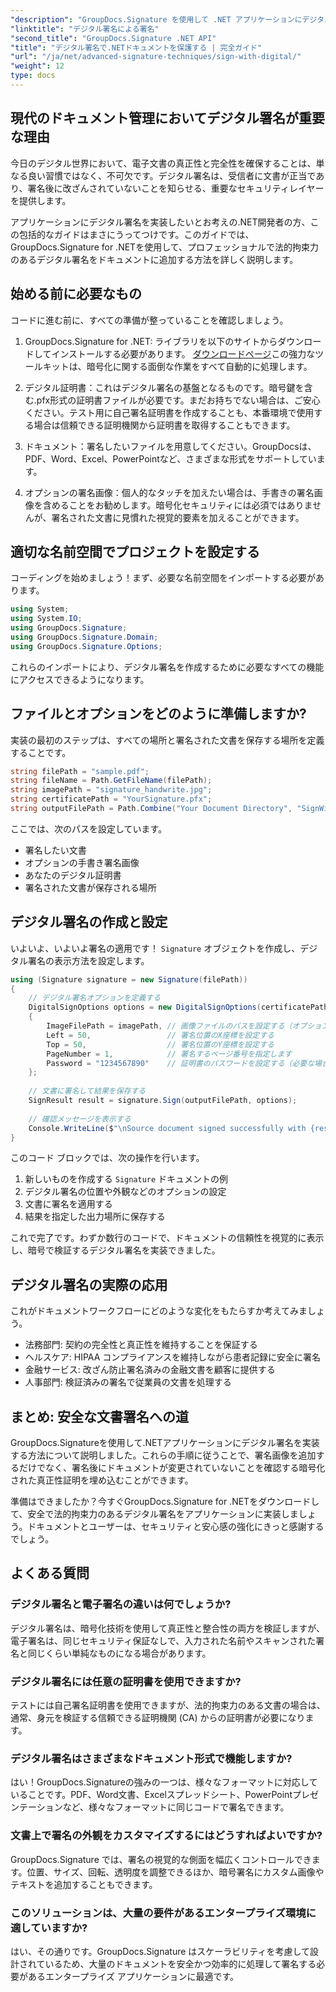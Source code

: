 ```yaml
---
"description": "GroupDocs.Signature を使用して .NET アプリケーションにデジタル署名を実装し、ドキュメントのセキュリティを強化し、信頼性を確保し、コンプライアンス要件を満たす方法を学習します。"
"linktitle": "デジタル署名による署名"
"second_title": "GroupDocs.Signature .NET API"
"title": "デジタル署名で.NETドキュメントを保護する | 完全ガイド"
"url": "/ja/net/advanced-signature-techniques/sign-with-digital/"
"weight": 12
type: docs
---
```

## 現代のドキュメント管理においてデジタル署名が重要な理由

今日のデジタル世界において、電子文書の真正性と完全性を確保することは、単なる良い習慣ではなく、不可欠です。デジタル署名は、受信者に文書が正当であり、署名後に改ざんされていないことを知らせる、重要なセキュリティレイヤーを提供します。

アプリケーションにデジタル署名を実装したいとお考えの.NET開発者の方、この包括的なガイドはまさにうってつけです。このガイドでは、GroupDocs.Signature for .NETを使用して、プロフェッショナルで法的拘束力のあるデジタル署名をドキュメントに追加する方法を詳しく説明します。

## 始める前に必要なもの

コードに進む前に、すべての準備が整っていることを確認しましょう。

1. GroupDocs.Signature for .NET: ライブラリを以下のサイトからダウンロードしてインストールする必要があります。 [ダウンロードページ](https://releases.groupdocs.com/signature/net/)この強力なツールキットは、暗号化に関する面倒な作業をすべて自動的に処理します。

2. デジタル証明書：これはデジタル署名の基盤となるものです。暗号鍵を含む.pfx形式の証明書ファイルが必要です。まだお持ちでない場合は、ご安心ください。テスト用に自己署名証明書を作成することも、本番環境で使用する場合は信頼できる証明機関から証明書を取得することもできます。

3. ドキュメント：署名したいファイルを用意してください。GroupDocsは、PDF、Word、Excel、PowerPointなど、さまざまな形式をサポートしています。

4. オプションの署名画像：個人的なタッチを加えたい場合は、手書きの署名画像を含めることをお勧めします。暗号化セキュリティには必須ではありませんが、署名された文書に見慣れた視覚的要素を加えることができます。

## 適切な名前空間でプロジェクトを設定する

コーディングを始めましょう！まず、必要な名前空間をインポートする必要があります。

```csharp
using System;
using System.IO;
using GroupDocs.Signature;
using GroupDocs.Signature.Domain;
using GroupDocs.Signature.Options;
```

これらのインポートにより、デジタル署名を作成するために必要なすべての機能にアクセスできるようになります。

## ファイルとオプションをどのように準備しますか?

実装の最初のステップは、すべての場所と署名された文書を保存する場所を定義することです。

```csharp
string filePath = "sample.pdf";
string fileName = Path.GetFileName(filePath);
string imagePath = "signature_handwrite.jpg";
string certificatePath = "YourSignature.pfx";
string outputFilePath = Path.Combine("Your Document Directory", "SignWithDigital", fileName);
```

ここでは、次のパスを設定しています。
- 署名したい文書
- オプションの手書き署名画像
- あなたのデジタル証明書
- 署名された文書が保存される場所

## デジタル署名の作成と設定

いよいよ、いよいよ署名の適用です！ `Signature` オブジェクトを作成し、デジタル署名の表示方法を設定します。

```csharp
using (Signature signature = new Signature(filePath))
{
    // デジタル署名オプションを定義する
    DigitalSignOptions options = new DigitalSignOptions(certificatePath)
    {
        ImageFilePath = imagePath, // 画像ファイルのパスを設定する（オプション）
        Left = 50,                 // 署名位置のX座標を設定する
        Top = 50,                  // 署名位置のY座標を設定する
        PageNumber = 1,            // 署名するページ番号を指定します
        Password = "1234567890"    // 証明書のパスワードを設定する（必要な場合）
    };
    
    // 文書に署名して結果を保存する
    SignResult result = signature.Sign(outputFilePath, options);
    
    // 確認メッセージを表示する
    Console.WriteLine($"\nSource document signed successfully with {result.Succeeded.Count} signature(s).\nFile saved at {outputFilePath}.");
}
```

このコード ブロックでは、次の操作を行います。
1. 新しいものを作成する `Signature` ドキュメントの例
2. デジタル署名の位置や外観などのオプションの設定
3. 文書に署名を適用する
4. 結果を指定した出力場所に保存する

これで完了です。わずか数行のコードで、ドキュメントの信頼性を視覚的に表示し、暗号で検証するデジタル署名を実装できました。

## デジタル署名の実際の応用

これがドキュメントワークフローにどのような変化をもたらすか考えてみましょう。

- 法務部門: 契約の完全性と真正性を維持することを保証する
- ヘルスケア: HIPAA コンプライアンスを維持しながら患者記録に安全に署名
- 金融サービス: 改ざん防止署名済みの金融文書を顧客に提供する
- 人事部門: 検証済みの署名で従業員の文書を処理する

## まとめ: 安全な文書署名への道

GroupDocs.Signatureを使用して.NETアプリケーションにデジタル署名を実装する方法について説明しました。これらの手順に従うことで、署名画像を追加するだけでなく、署名後にドキュメントが変更されていないことを確認する暗号化された真正性証明を埋め込むことができます。

準備はできましたか？今すぐGroupDocs.Signature for .NETをダウンロードして、安全で法的拘束力のあるデジタル署名をアプリケーションに実装しましょう。ドキュメントとユーザーは、セキュリティと安心感の強化にきっと感謝するでしょう。

## よくある質問

### デジタル署名と電子署名の違いは何でしょうか?
デジタル署名は、暗号化技術を使用して真正性と整合性の両方を検証しますが、電子署名は、同じセキュリティ保証なしで、入力された名前やスキャンされた署名と同じくらい単純なものになる場合があります。

### デジタル署名には任意の証明書を使用できますか?
テストには自己署名証明書を使用できますが、法的拘束力のある文書の場合は、通常、身元を検証する信頼できる証明機関 (CA) からの証明書が必要になります。

### デジタル署名はさまざまなドキュメント形式で機能しますか?
はい！GroupDocs.Signatureの強みの一つは、様々なフォーマットに対応していることです。PDF、Word文書、Excelスプレッドシート、PowerPointプレゼンテーションなど、様々なフォーマットに同じコードで署名できます。

### 文書上で署名の外観をカスタマイズするにはどうすればよいですか?
GroupDocs.Signature では、署名の視覚的な側面を幅広くコントロールできます。位置、サイズ、回転、透明度を調整できるほか、暗号署名にカスタム画像やテキストを追加することもできます。

### このソリューションは、大量の要件があるエンタープライズ環境に適していますか?
はい、その通りです。GroupDocs.Signature はスケーラビリティを考慮して設計されているため、大量のドキュメントを安全かつ効率的に処理して署名する必要があるエンタープライズ アプリケーションに最適です。